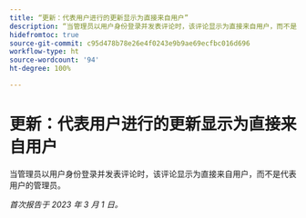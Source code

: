 ```yaml
---
title: “更新：代表用户进行的更新显示为直接来自用户”
description: “当管理员以用户身份登录并发表评论时，该评论显示为直接来自用户，而不是代表用户的管理员。”
hidefromtoc: true
source-git-commit: c95d478b78e26e4f0243e9b9ae69ecfbc016d696
workflow-type: ht
source-wordcount: '94'
ht-degree: 100%

---
```



# 更新：代表用户进行的更新显示为直接来自用户

当管理员以用户身份登录并发表评论时，该评论显示为直接来自用户，而不是代表用户的管理员。

_首次报告于 2023 年 3 月 1 日。_

